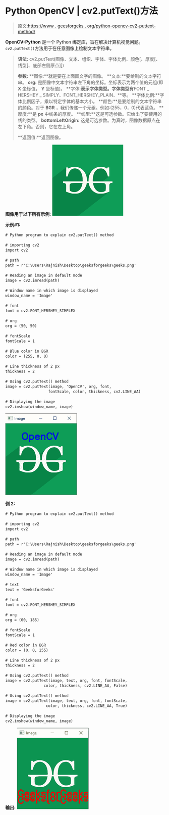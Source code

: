 # Python OpenCV | cv2.putText()方法

> 原文:[https://www . geesforgeks . org/python-opencv-cv2-puttext-method/](https://www.geeksforgeeks.org/python-opencv-cv2-puttext-method/)

**OpenCV-Python** 是一个 Python 绑定库，旨在解决计算机视觉问题。`cv2.putText()`方法用于在任意图像上绘制文本字符串。

> **语法:** cv2.putText(图像、文本、组织、字体、字体比例、颜色[、厚度[、线型[、底部左侧原点]])
> 
> **参数:**
> **图像:**就是要在上面画文字的图像。
> **文本:**要绘制的文本字符串。
> **org:** 是图像中文本字符串左下角的坐标。坐标表示为两个值的元组(即 **X** 坐标值， **Y** 坐标值)。
> **字体:**表示字体类型。字体类型有**FONT _ HERSHEY _ SIMPLY、FONT_HERSHEY_PLAIN、**等。
> **字体比例:**字体比例因子，乘以特定字体的基本大小。
> **颜色:**是要绘制的文本字符串的颜色。对于 **BGR** ，我们传递一个元组。例如:(255，0，0)代表蓝色。
> **厚度:**是 **px** 中线条的厚度。
> **线型:**这是可选参数。它给出了要使用的线的类型。
> **bottomLeftOrigin:** 这是可选参数。为真时，图像数据原点在左下角。否则，它在左上角。
> 
> **返回值:**返回图像。

**图像用于以下所有示例:**
![](img/c8773af5d93591c46b33a4bf4342545d.png)

**示例#1:**

```
# Python program to explain cv2.putText() method

# importing cv2
import cv2

# path
path = r'C:\Users\Rajnish\Desktop\geeksforgeeks\geeks.png'

# Reading an image in default mode
image = cv2.imread(path)

# Window name in which image is displayed
window_name = 'Image'

# font
font = cv2.FONT_HERSHEY_SIMPLEX

# org
org = (50, 50)

# fontScale
fontScale = 1

# Blue color in BGR
color = (255, 0, 0)

# Line thickness of 2 px
thickness = 2

# Using cv2.putText() method
image = cv2.putText(image, 'OpenCV', org, font, 
                   fontScale, color, thickness, cv2.LINE_AA)

# Displaying the image
cv2.imshow(window_name, image) 
```

![](img/acd5502a8a02b5018a739cbda2451123.png)

**例 2:**

```
# Python program to explain cv2.putText() method

# importing cv2
import cv2

# path
path = r'C:\Users\Rajnish\Desktop\geeksforgeeks\geeks.png'

# Reading an image in default mode
image = cv2.imread(path)

# Window name in which image is displayed
window_name = 'Image'

# text
text = 'GeeksforGeeks'

# font
font = cv2.FONT_HERSHEY_SIMPLEX

# org
org = (00, 185)

# fontScale
fontScale = 1

# Red color in BGR
color = (0, 0, 255)

# Line thickness of 2 px
thickness = 2

# Using cv2.putText() method
image = cv2.putText(image, text, org, font, fontScale, 
                 color, thickness, cv2.LINE_AA, False)

# Using cv2.putText() method
image = cv2.putText(image, text, org, font, fontScale,
                  color, thickness, cv2.LINE_AA, True) 

# Displaying the image
cv2.imshow(window_name, image) 
```

**输出:**
![](img/d149bb5b3980267111c2fd0c7ff05d04.png)